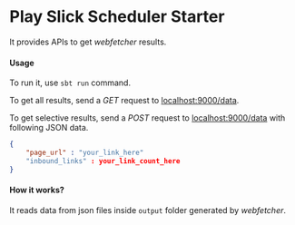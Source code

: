 # Play Slick Scheduler Starter

It provides APIs to get *webfetcher* results.


#### Usage

To run it, use `sbt run` command.

To get all results, send a *GET* request to [localhost:9000/data](http://http://localhost:9000/data "Get All").

To get selective results, send a *POST* request to [localhost:9000/data](http://http://localhost:9000/data "Get Selective") with following JSON data.
```json
{
    "page_url" : "your_link_here"
    "inbound_links" : your_link_count_here
}
```

#### How it works?

It reads data from json files inside `output` folder generated by *webfetcher*.
